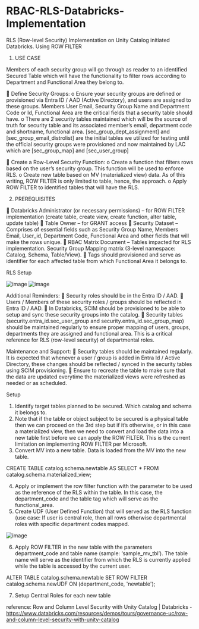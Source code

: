 # RBAC-RLS-Databricks-Implementation
RLS (Row-level Security) Implementation on Unity Catalog initiated Databricks. Using ROW FILTER

1.	USE CASE

Members of each security group will go through as reader to an identified Secured Table which will have the functionality to filter rows according to Department and Functional Area they belong to.

	Define Security Groups:
o	Ensure your security groups are defined or provisioned via Entra ID / AAD (Active Directory), and users are assigned to these groups. Members User Email, Security Group Name and Department Code or Id, Functional Area are the critical fields that a security table should have.
o	There are 2 security tables maintained which will be the source of truth for security table and its associated member’s email, department code and shortname, functional area. [sec_group_dept_assignment] and [sec_group_email_distrolist] are the initial tables we utilized for testing until the official security groups were provisioned and now maintained by LAC which are [sec_group_map] and [sec_user_group] 

	Create a Row-Level Security Function:
o	Create a function that filters rows based on the user’s security group. This function will be used to enforce RLS.
o	Create new table based on MV (materialized view) data. As of this writing, ROW FILTER is only limited to table, hence, the approach.
o	Apply ROW FILTER to identified tables that will have the RLS.


2.	PREREQUISITES

	Databricks Administrator (or necessary permissions) – for ROW FILTER implementation (create table, create view, create function, alter table, update table)
	Table Owner – for GRANT access
	Security Dataset – Comprises of essential fields such as Security Group Name, Members Email, User_id, Department Code, Functional Area and other fields that will make the rows unique.
	RBAC Matrix Document – Tables impacted for RLS implementation. Security Group Mapping matrix (3-level namespace: Catalog, Schema, Table/View). 
	Tags should provisioned and serve as identifier for each affected table from which Functional Area it belongs to.

RLS Setup

![image](https://github.com/user-attachments/assets/e745f3e4-90e8-4645-af9f-d977c4b592cf)
![image](https://github.com/user-attachments/assets/b9390017-47aa-420d-ad31-c92ac92a3329)

Additional Reminders:
	Security roles should be in the Entra ID / AAD.
	Users / Members of these security roles / groups should be reflected in Entra ID / AAD.
	In Databricks, SCIM should be provisioned to be able to setup and sync these security groups into the catalog. 
	Security tables (security.entra_id.sec_user_group and security.entra_id.sec_group_map) should be maintained regularly to ensure proper mapping of users, groups, departments they are assigned and functional area. This is a critical reference for RLS (row-level security) of departmental roles.

Maintenance and Support: 
	Security tables should be maintained regularly. It is expected that whenever a user / group is added in Entra Id / Active Directory, these changes should be reflected / synced in the security tables using SCIM provisioning.
	Ensure to recreate the table to make sure that the data are updated everytime the materialized views were refreshed as needed or as scheduled. 

Setup

1.	Identify target tables planned to be secured. Which catalog and schema it belongs to. 
2.	Note that if the table or object subject to be secured is a physical table then we can proceed on the 3rd step but if it’s otherwise, or in this case a materialized view, then we need to convert and load the data into a new table first before we can apply the ROW FILTER. This is the current limitation on implementing ROW FILTER per Microsoft.
3.	Convert MV into a new table. Data is loaded from the MV into the new table. 

CREATE TABLE catalog.schema.newtable AS SELECT * FROM catalog.schema.materialized_view;

4.	Apply or implement the row filter function with the parameter to be used as the reference of the RLS within the table. In this case, the department_code and the table tag which will serve as the functional_area.
5.	Create UDF (User Defined Function) that will served as the RLS function (use case: If user is central role, then all rows otherwise departmental roles with specific department codes mapped.

![image](https://github.com/user-attachments/assets/4264a475-23f3-4b7e-90e0-d566a58b5261)
   
6. Apply ROW FILTER in the new table with the parameters department_code and table name (sample: ‘sample_mv_tbl’). The table name will serve as the identifier from which the RLS is currently applied while the table is accessed by the current user.
   
ALTER TABLE catalog.schema.newtable SET ROW FILTER catalog.schema.newUDF ON (department_code, 'newtable');

7. Setup Central Roles for each new table


reference:
Row and Column Level Security with Unity Catalog | Databricks - https://www.databricks.com/resources/demos/tours/governance-uc/row-and-column-level-security-with-unity-catalog
